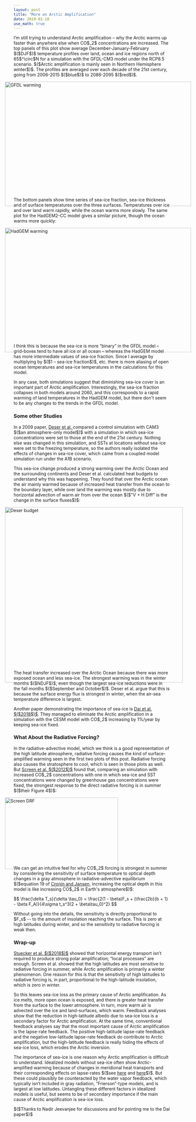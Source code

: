 ```yaml
---
layout: post
title: "More on Arctic Amplification"
date: 2019-02-10
use_math: true
---
```


<p>I’m still trying to understand Arctic amplification – why the Arctic warms up faster than anywhere else when CO$_2$ concentrations are increased. The top panels of this plot show average December-January-February $($DJF$)$ temperature profiles over land, ocean and ice regions north of 65$^\circ$N for a simulation with the GFDL-CM3 model under the RCP8.5 scenario.  $($Arctic amplification is mainly seen in Northern Hemisphere winter$)$. The profiles are averaged over each decade of the 21st century, going from 2006-2015 $($blue$)$ to 2086-2095 $($red$)$.</p>

<img src="http://nicklutsko.github.io/notes/images/GFDL-CM3_polar_warming_breakdown.png" alt="GFDL warming" style="position:absolute; left:200px; width:600px;height:400px;" class="center">
<br /><br /><br /><br /><br /><br /><br /><br /><br /><br /><br /><br /><br /><br /><br /><br /><br /><br /><br /><br /><br />

<p>The bottom panels show time series of sea-ice fraction, sea-ice thickness and of surface temperatures over the three surfaces. Temperatures over ice and over land warm rapidly, while the ocean warms more slowly. The same plot for the HadGEM2-CC model gives a similar picture, though the ocean warms more quickly:</p> 

<img src="http://nicklutsko.github.io/notes/images/HadGEM2-CC_polar_warming_breakdown.png" alt="HadGEM warming" style="position:absolute; left:200px; width:600px;height:400px;" class="center">
<br /><br /><br /><br /><br /><br /><br /><br /><br /><br /><br /><br /><br /><br /><br /><br /><br /><br /><br /><br /><br />

<p>I think this is because the sea-ice is more “binary” in the GFDL model – grid-boxes tend to have all ice or all ocean – whereas the HadGEM model has more intermediate values of sea-ice fraction. Since I average by multiplying by $($1 – sea-ice fraction$)$, etc. there is more aliasing of open ocean temperatures and sea-ice temperatures in the calculations for this model.</p> 

<p>In any case, both simulations suggest that diminishing sea-ice cover is an important part of Arctic amplification. Interestingly, the sea-ice fraction collapses in both models around 2060, and this corresponds to a rapid warming of land temperatures in the HadGEM model, but there don't seem to be any changes to the trends in the GFDL model.</p>

<h3>Some other Studies</h3>

<p>In a 2009 paper, <a href="https://journals.ametsoc.org/doi/pdf/10.1175/2009JCLI3053.1">Deser et al. </a> compared a control simulation with CAM3 $($an atmosphere-only model$)$ with a simulation in which sea-ice concentrations were set to those at the end of the 21st century. Nothing else was changed in this simulation, and SSTs at locations without sea-ice were set to the freezing temperature, so the authors really isolated the effects of changes in sea-ice cover, which came from a coupled model simulation run under the A1B scenario.</p>

<p>This sea-ice change produced a strong warming over the Arctic Ocean and the surrounding continents and Deser et al. calculated heat budgets to understand why this was happening. They found that over the Arctic ocean the air mainly warmed because of increased heat transfer from the ocean to the boundary layer, while over land the warming was mostly due to horizontal advection of warm air from over the ocean $($"V + H Diff" is the change in the surface fluxes$)$:</p>

<img src="http://nicklutsko.github.io/notes/images/Deser_budget.png" alt="Deser budget" style="position:absolute; left:200px; width:573px;height:564px;" class="center">
<br /><br /><br /><br /><br /><br /><br /><br /><br /><br /><br /><br /><br /><br /><br /><br /><br /><br /><br /><br /><br /><br /><br /><br /><br /><br /><br /><br /><br /><br />

<p>The heat transfer increased over the Arctic Ocean because there was more exposed ocean and less sea-ice. The strongest warming was in the winter months $($NDJF$)$, even though the largest sea-ice reductions were in the fall months $($September and October$)$. Deser et al. argue that this is because the surface energy flux is strongest in winter, when the air-sea temperature difference is largest.</p> 

<p>Another paper demonstrating the importance of sea-ice is <a href="https://www.nature.com/articles/s41467-018-07954-9">Dai et al. $($2018$)$</a>. They managed to eliminate the Arctic amplification in a simulation with the CESM model with CO$_2$ increasing by 1%/year by keeping sea-ice fixed.</p> 

<h3>What About the Radiative Forcing?</h3>

<p>In the radiative-advective model, which we think is a good representation of the high latitude atmosphere, radiative forcing causes the kind of surface-amplified warming seen in the first two plots of this post. Radiative forcing also causes the stratosphere to cool, which is seen in those plots as well. But <a href="https://agupubs.onlinelibrary.wiley.com/doi/epdf/10.1029/2012GL051598">Screen et al. $($2012$)$</a> found that, comparing an simulation with increased CO$_2$ concentrations with one in which sea-ice and SST concentrations were changed by greenhouse gas concentrations were fixed, the strongest response to the direct radiative forcing is in summer $($their Figure 4$)$:</p> 

<img src="http://nicklutsko.github.io/notes/images/Screen_DRF.png" alt="Screen DRF" style="position:absolute; left:200px; width:364px;height:230px;" class="center">
<br /><br /><br /><br /><br /><br /><br /><br /><br /><br /><br /><br />


<p>We can get an intuitive feel for why CO$_2$ forcing is strongest in summer by considering the sensitivity of surface temperature to optical depth changes in a gray atmosphere in radiative-advective equilibrium $($equation 19 of <a href="http://web.mit.edu/~twcronin/www/document/CroninJansen2015.pdf">Cronin and Jansen</a>, increasing the optical depth in this model is like increasing CO$_2$ in Earth's atmosphere$)$:</p>
$$
\frac{\delta T_s}{\delta \tau_0} = \frac{2(1 - \beta)F_s + (\frac{2b}{b + 1} - \beta F_A)}{4\sigma t_s^3(2 + \beta\tau_0)^2}
$$
<p>Without going into the details, the sensitivity is directly proportional to $F_s$ -- to the amount of insolation reaching the surface. This is zero at high latitudes during winter, and so the sensitivity to radiative forcing is weak then.</p>

<h3>Wrap-up</h3>

<p><a href="https://www.nature.com/articles/s41558-018-0339-y.pdf">Stuecker et al. $($2018$)$</a> showed that horizontal energy transport isn’t required to produce strong polar amplification; “local processes” are enough. Screen et al. showed that the high latitudes are most sensitive to radiative forcing in summer, while Arctic amplification is primarily a winter phenomenon. One reason for this is that the sensitivity of high latitudes to radiative forcing is, in part, proportional to the high-latitude insolation, which is zero in winter.</p>

<p>So this leaves sea-ice loss as the primary cause of Arctic amplification. As ice melts, more open ocean is exposed, and there is greater heat transfer from the surface to the lower atmosphere. In turn, more warm air is advected over the ice and land-surfaces, which warm. Feedback analyses show that the reduction in high-latitude albedo due to sea-ice loss is a secondary factor for Arctic amplification. At the same time, conventional feedback analyses say that the most important cause of Arctic amplification is the lapse-rate feedback. The positive high-latitude lapse-rate feedback and the negative low-latitude lapse-rate feedback do contribute to Arctic amplification, but the high-latitude feedback is really hiding the effects of sea-ice loss, which erodes the Arctic inversion.</p>

<p>The importance of sea-ice is one reason why Arctic amplification is difficult to understand. Idealized models without sea-ice often show Arctic-amplified warming because of changes in meridional heat transports and their corresponding effects on lapse-rates $($see <a href="http://www.meteo.mcgill.ca/~tmerlis/publications/henry_linear_rad.pdf">here</a> and <a href="https://journals.ametsoc.org/doi/abs/10.1175/JCLI-D-18-0103.1">here</a>$)$. But these could plausibly be counteracted by the water vapor feedback, which typically isn’t included in gray radiation, “Frierson”-type models, and is largest at low latitudes. Untangling these different factors in idealized models is useful, but seems to be of secondary importance if the main cause of Arctic amplification is sea-ice loss.</p>

<p>$($Thanks to Nadir Jeevanjee for discussions and for pointing me to the Dai paper$)$</p>








